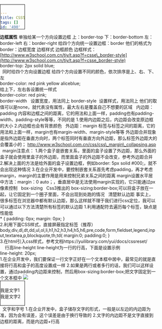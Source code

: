 ```yaml
---
title: CSS学习：盒模型
tags: []
id: '490'
categories:
  - - HTML和CSS
date: 2019-01-23 12:38:08
---
```


**边框属性** 单独给某一个方向设置边框 上：border-top 下：border-bottom 左：border-left 右：border-right 给四个方向统一设置边框：border 他们的格式为border：边框宽度 边框样式 边框颜色 边框样式：[http://www.w3school.com.cn/tiy/t.asp?f=csse\_border-style](http://www.w3school.com.cn/tiy/t.asp?f=csse_border-style)

 border-top: 2px solid blue;

  同时给四个方向设置边框 给四个方向设置不同的颜色，依次排序是上、右、下、左

border-color: red pink yellow aliceblue;

给上下，左右各设置统一样式

border-color: red pink;

border-width   设置宽度，用法同上 border-style  设置样式，用法同上 他们的取值可以是none，就代表没有属性，最大左右是覆盖自己不想要的区域   内边距：padding 内容和边框之间的距离，它的用法和上面一样，padding也有padding-width、padding-style等等，不同的是 1.使用内边距之后，内边距会改变原边框的大小 2.内边框也会有背景颜色   外边距：margin 标签与标签之间的距离，它的用法和上面一样，margin也有margin-width、margin-style等等 外边距合并现象是指外边距在垂直方向时，两个标签同时有垂直方向外边距，那么标签外边距大的会覆盖小的； http://www.w3school.com.cn/css/css\_margin\_collapsing.asp   margin注意点： 1.两个盒子是嵌套关系，里面的盒子设置了外边距，那么外面的盒子就会使用里盒子的外边距，而里面盒子的外边距不会改变，参考外边距合并 2.解决上面的方法是给外面的盒子设置边框，例如border: 5px solid #000;，就不会出现这种情况 3.在企业开发中，要控制嵌套关系首先考虑padding，再才考虑margin，margin的主要作用是用来控制兄弟关系之间的距离 margin设置水平居中方法：margin：0 auto；，垂直居中是无法使用margin实现的，它只能通过px像素控制   box-sizing   Css3推出的 box-sizing:border-box;可以将盒子放在一起，让它固定到一个圈子里面，不会出现到处跑的情况   清楚默认边距 事实上，很多标签在浏览器中都有默认边距，那么这样就不理于我们进行css定位，我可以可以通过以下方法清楚所有标签的默认边距 1.利用通配符去遍历每个标签，缺点是性能低

\* {
    padding: 0px;
    margin: 0px;
}

2.利用下面CSS样式，直接屏蔽指定标签（推荐）

body,div,dl,dt,dd,ul,ol,li,h1,h2,h3,h4,h5,h6,pre,code,form,fieldset,legend,input,textarea,p,blockquote,th,td{
    margin:0;
    padding:0;
}

3.在html引入css样式，参考文档https://yuilibrary.com/yui/docs/cssreset/

<link rel\="stylesheet" type\="text/css" href\="http://yui.yahooapis.com/3.18.1/build/cssreset/cssreset-min.css"\>

    行高line-height line-height为一行的行高，下面是设置示例

line-height: 20px;

1.在企业开发中，我们要保证一行文字正好在一个文本框中居中，最常见的就是直接将行高和盒子的高度设置成一样 2.如果是两行或者多行的话，我们可以这样设置，通过padding内边距来控制，然后用box-sizing:border-box;把文字固定到一个文本框中 ![](https://post.332b.com/wp-content/uploads/2019/01/QQ截图20190124152329.png)

<head>
    <meta charset="UTF-8">
    <style type="text/css">
        body,div,dl,dt,dd,ul,ol,li,h1,h2,h3,h4,h5,h6,pre,code,form,fieldset,legend,input,textarea,p,blockquote,th,td{
            margin:0;
            padding:0;
        }
        div {
            width: 80px;
            height: 80px;
            border: 1px solid #000;
            line-height: 20px;
            box-sizing:border-box;
            padding-bottom: 20px;
            padding-top: 20px;
        }
    </style>
    <title>首页</title>
</head>
<body>
<div>
    <p>我是文字1</p>
    <p>我是文字2</p>
</div>

  文字和字号 1.在企业开发中，盒子储存文字的形式，一般是以左边的内边距为准，因为会有误差，这个误差是由于换行导致的 2.文字的内边距不是文字直接到边框的距离，而是内边距+行高